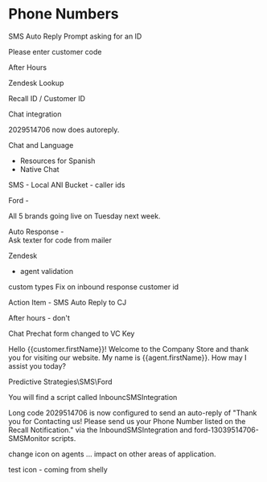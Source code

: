 # Phone Numbers

SMS Auto Reply
Prompt asking for an ID

Please enter customer code

After Hours

Zendesk Lookup

Recall ID / Customer ID

Chat integration


2029514706 now does autoreply.


Chat and Language 
- Resources for Spanish
- Native Chat

SMS - 
Local ANI Bucket - caller ids

Ford - 

All 5 brands going live on Tuesday next week.

Auto Response -  
Ask texter for code from mailer


Zendesk
- agent validation 

custom types Fix on inbound
response customer id

Action Item - SMS Auto Reply to CJ

After hours - don't

Chat
Prechat form changed to
VC Key


Hello {{customer.firstName}}! Welcome to the Company Store and thank you for visiting our website. My name is {{agent.firstName}}.  How may I assist you today?



Predictive Strategies\SMS\Ford

You will find a script called InbouncSMSIntegration

Long code 2029514706 is now configured to send an auto-reply of "Thank you for Contacting us! Please send us your Phone Number listed on the Recall Notification." via the InboundSMSIntegration and ford-13039514706-SMSMonitor scripts.





change icon on agents ... impact on other areas of application.

test icon -  coming from shelly

